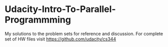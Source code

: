 # Udacity-Intro-To-Parallel-Programmming
My solutions to the problem sets for reference and discussion.
For complete set of HW files visit https://github.com/udacity/cs344
